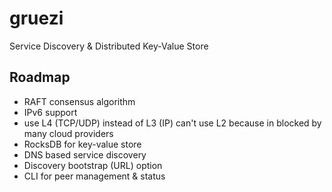 # gruezi

Service Discovery & Distributed Key-Value Store


## Roadmap

* RAFT consensus algorithm
* IPv6 support
* use L4 (TCP/UDP) instead of L3 (IP) can't use L2 because in blocked by many cloud providers
* RocksDB for key-value store
* DNS based service discovery
* Discovery bootstrap (URL) option
* CLI for peer management & status
